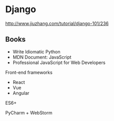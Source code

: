# Django

http://www.jiuzhang.com/tutorial/django-101/236

## Books
- Write ldiomatic Python
- MDN Document: JavaScript
- Professional JavaScript for Web Developers

Front-end frameworks
- React
- Vue
- Angular

ES6+

PyCharm + WebStorm

